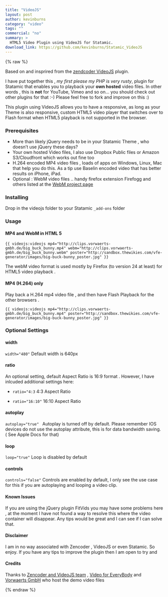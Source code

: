```yaml
---
title: "VideoJS"
layout: post
author: kevinburns
category: "video"
tags: ""
commercial: "no"
summary: >
  HTML5 Video Plugin using VideoJS for Statamic.
download_link: https://github.com/kevinburns/Statamic_VideoJS
---
```

{% raw %}

Based on and insprired from the [zendcoder VideoJS](http://videojs.com)  plugin.

I have put together this , *my first please my PHP is very rusty*, plugin for Statamic that enables you to playback your **own hosted** video files. In other words , this is **not** for YouTube, Vimeo and so on... you should check out other plugins for that :-)
Please feel free to fork and improve on this :)

This plugin using VideoJS allows you to have a responsive, as long as your Theme is also responsive, custom HTML5 video player that switches over to Flash format when HTML5 playback is not supported in the browser.

### Prerequisites
* More than likely jQuery needs to be in your Statamic Theme , who doesn’t use jQuery these days?
* Your own hosted Video files, I also use Dropbox Public files or Amazon S3/Cloudfront which works out fine too
* H.264 encoded MP4 video files , loads of apps on Windows, Linux, Mac that help you do this. As a tip use Baselin encoded video that has better results on iPhone, iPad.
* Optional : WebM video files .. handy firefox extension Firefogg and others listed at the [WebM project page](http://www.webmproject.org/tools/)  

### Installing
Drop in the videojs folder to your Statamic `_add-ons` folder

### Usage

#### MP4 and WebM in HTML 5
`{{ videojs:videojs mp4="http://clips.vorwaerts-gmbh.de/big_buck_bunny.mp4" webm="http://clips.vorwaerts-gmbh.de/big_buck_bunny.webm" poster="http://sandbox.thewikies.com/vfe-generator/images/big-buck-bunny_poster.jpg" }}`

The webM video format is used mostly by Firefox (to version 24 at least) for HTML5 video playback .

#### MP4 (H.264) only
Play back a H.264 mp4 video file , and then have Flash Playback for the other browsers .  

`{{ videojs:videojs mp4="http://clips.vorwaerts-gmbh.de/big_buck_bunny.mp4" poster="http://sandbox.thewikies.com/vfe-generator/images/big-buck-bunny_poster.jpg" }}`

### Optional Settings

#### width
`width="480"` Default width is 640px

#### ratio
An optional setting, default Aspect Ratio is 16:9 format . However, I have inlcuded additional settings here:

* `ratio="4:3` 4:3 Aspect Ratio

* `ratio="16:10"` 16:10 Aspect Ratio

#### autoplay
`autoplay="true" ` Autoplay is turned off by default. Please remember IOS devices do not use the autoplay attribute, this is for data bandwidth saving. ( See Apple Docs for that)

#### loop
`loop="true"` Loop is disabled by default

#### controls
`controls="false"` Controls are enabled by default, I only see the use case for this if you are autoplaying and looping a video clip.

#### Known Issues
If you are using the jQuery plugin FitVids you may have some problems here , at the moment I have not found a way to resolve this where the video container will disappear. Any tips would be great and I can see if I can solve that.  

#### Disclaimer
I am in no way associated with Zencoder , VideoJS or even Statamic. So enjoy. If you have any tips to improve the plugin then I am open to try and

#### Credits
Thanks to [Zencoder and VideoJS team](http://videojs.com) , [Video for EveryBody](http://camendesign.com/code/video_for_everybody) and  [Vorwaerts GmbH](vorwaerts-gmbh.de) who host the demo video files

{% endraw %}
